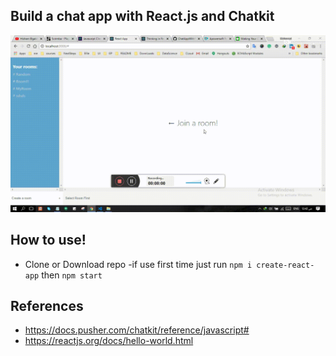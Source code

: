 
## Build a chat app with React.js and Chatkit
![Alt Text](https://github.com/mohamedlotfe/ChatAppWithReact.js/blob/master/20180824_004206.gif)



## How to use!
- Clone or Download repo
-if use first time just run `npm i create-react-app` then `npm start`

## References 
- https://docs.pusher.com/chatkit/reference/javascript#
- https://reactjs.org/docs/hello-world.html
